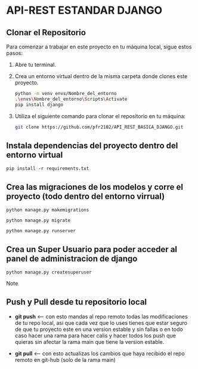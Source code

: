 # API-REST ESTANDAR DJANGO

## Clonar el Repositorio

Para comenzar a trabajar en este proyecto en tu máquina local, sigue estos pasos:

1. Abre tu terminal.

2. Crea un entorno virtual dentro de la misma carpeta donde clones este proyecto.

   ```bash
   python -m venv envs/Nombre_del_entorno
   .\envs\Nombre_del_entorno\Scripts\Activate
   pip install django

   ```

3. Utiliza el siguiente comando para clonar el repositorio en tu máquina:

   ```bash
   git clone https://github.com/pfr2102/API_REST_BASICA_DJANGO.git
   ```

## Instala dependencias del proyecto dentro del entorno virtual

    pip install -r requirements.txt

## Crea las migraciones de los modelos y corre el proyecto (todo dentro del entorno virrual)

    python manage.py makemigrations

    python manage.py migrate

    python manage.py runserver

## Crea un Super Usuario para poder acceder al panel de administracion de django

    python manage.py createsuperuser

> [!NOTE]
> ## Push y Pull desde tu repositorio local
>
   > - **git push** <-- con esto mandas al repo remoto todas las modificaciones de tu repo local, asi que cada vez que lo uses tienes que estar seguro de que tu proyecto este en una version estable y sin fallas o en  todo caso hacer una rama para hacer calis y hacer todos los push que quieras sin afectar la rama main que tiene la version estable.
>
   > - **git pull** <-- con esto actualizas los cambios que haya recibido el repo remoto en git-hub (solo de la rama main)
